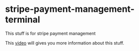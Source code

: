 # stripe-payment-management-terminal

This stuff is for stripe payment management

This [video](https://www.dropbox.com/s/sc82ss4qhpe5aon/stripe-sca-onetime-and-recurring-webhooking-manage-system-module.mov?dl=0) will gives you more information about this stuff.
